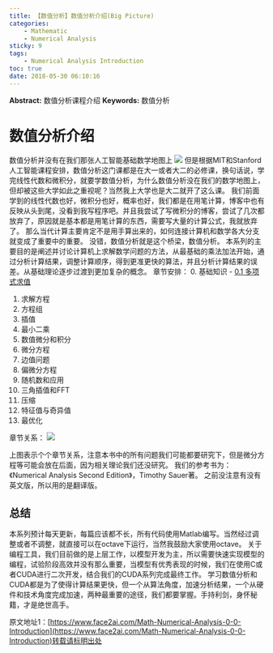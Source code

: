 ```yaml
---
title: 【数值分析】数值分析介绍(Big Picture)
categories:
    - Mathematic
    - Numerical Analysis
sticky: 9
tags:
    - Numerical Analysis Introduction
toc: true
date: 2018-05-30 06:10:16
---
```


**Abstract:** 数值分析课程介绍
**Keywords:** 数值分析

<!--more-->
# 数值分析介绍
数值分析并没有在我们那张人工智能基础数学地图上
![](https://raw.githubusercontent.com/Tony-Tan/MachineLearningMath/master/Mathematic.png)
但是根据MIT和Stanford人工智能课程安排，数值分析这门课都是在大一或者大二的必修课，换句话说，学完线性代数和微积分，就要学数值分析，为什么数值分析没在我们的数学地图上，但却被这些大学如此之重视呢？当然我上大学也是大二就开了这么课。
我们前面学到的线性代数也好，微积分也好，概率也好，我们都是在用笔计算，博客中也有反映从头到尾，没看到我写程序吧。并且我尝试了写微积分的博客，尝试了几次都放弃了，原因就是基本都是用笔计算的东西，需要写大量的计算公式，我就放弃了。
那么当代计算主要肯定不是用手算出来的，如何连接计算机和数学各大分支就变成了重要中的重要。
没错，数值分析就是这个桥梁，数值分析。
本系列的主要目的是阐述并讨论计算机上求解数学问题的方法，从最基础的乘法加法开始，通过分析计算结果，调整计算顺序，得到更准更快的算法，并且分析计算结果的误差。从基础理论逐步过渡到更加复杂的概念。
章节安排：
0. 基础知识
    - [0.1 多项式求值](http://face2ai.com/Math-Numerical-Analysis-0-1-Polynomial-Evaluation/)
1. 求解方程
2. 方程组
3. 插值
4. 最小二乘
5. 数值微分和积分
6. 微分方程
7. 边值问题
8. 偏微分方程
9. 随机数和应用
10. 三角插值和FFT
11. 压缩
12. 特征值与奇异值
13. 最优化

章节关系：
![](https://raw.githubusercontent.com/Tony-Tan/MachineLearningMath/master/Numerical_book.png)

上图表示个个章节关系，注意本书中的所有问题我们可能都要研究下，但是微分方程等可能会放在后面，因为相关理论我们还没研究。
我们的参考书为：《Numerical Analysis Second Edition》，Timothy Sauer著。
之前没注意有没有英文版，所以用的是翻译版。
## 总结
本系列预计每天更新，每篇应该都不长，所有代码使用Matlab编写。当然经过调整或者不调整，就直接可以在octave下运行，当然我鼓励大家使用octave。
关于编程工具，我们目前做的是上层工作，以模型开发为主，所以需要快速实现模型的编程，试验阶段高效并没有那么重要，当模型有优秀表现的时候，我们在使用C或者CUDA进行二次开发，结合我们的CUDA系列完成最终工作。
学习数值分析和CUDA都是为了使得计算结果更快，但一个从算法角度，加速分析结果，一个从硬件和技术角度完成加速，两种最重要的途径，我们都要掌握。手持利剑，身怀秘籍，才是绝世高手。





原文地址1：[https://www.face2ai.com/Math-Numerical-Analysis-0-0-Introduction](https://www.face2ai.com/Math-Numerical-Analysis-0-0-Introduction)转载请标明出处
